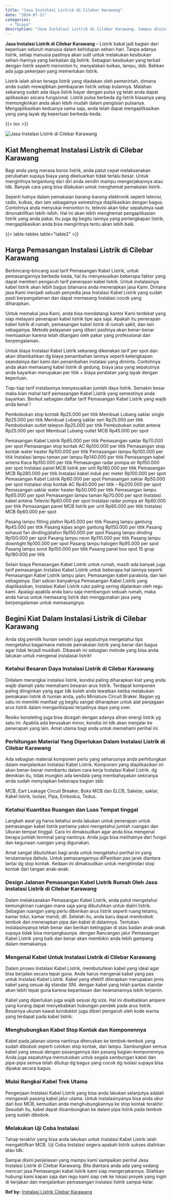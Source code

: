 ```yaml
---
title: "Jasa Instalasi Listrik di Cilebar Karawang"
date: "2024-07-11"
categories: 
  - "biaya"
description: "Jasa Instalasi Listrik di Cilebar Karawang. Sampai disini penjelasan yang mampu kami sampaikan perihal Jasa Instalasi Listrik di Cilebar Karawang. Bila diant..."
---
```


**Jasa Instalasi Listrik di Cilebar Karawang** – Listrik bakal jadi bagian dari keperluan seluruh manusia dalam kehidupan sehari-hari. Tanpa adanya listrik, setiap manusia pastinya akan sulit untuk melakukan kesibukan sehari-harinya yang berkaitan dg listirik. Sebagian kesibukan yang terkait dengan listrik seperti menonton tv, menyalakan kulkas, lampu, dsb. Bahkan ada juga pekerjaan yang memerlukan listrik.

Listrik ialah aliran tenaga listrik yang diadakan oleh pemerintah, dimana anda sudah mewajibkan pembayaran listrik setiap bulannya. Malahan sekarang sudah ada daya listrik bayar dengan pulsa yg telah anda dapat aplikasikan secara fungsional. Listrik pulsa berbeda dg listrik biasanya yang memungkinkan anda akan lebih mudah dalam pengisian pulsanya. Mengaplikasikan keduanya sama saja, anda telah dapat mengaplikasikan yang yang layak dg keperluan berbeda-beda.

{{< toc >}}

![Jasa Instalasi Listrik di Cilebar Karawang](/images/instalasi-listrik-murah04.png)

## Kiat Menghemat Instalasi Listrik di Cilebar Karawang

Bagi anda yang merasa boros listrik, anda patut cepat melaksanakan perubahan supaya biaya yang dikeluarkan tidak terlalu besar. Untuk mengiritnya tergantung dari diri anda sendiri mampu mengerjakannya atau tdk. Banyak cara yang bisa dilakukan untuk menghemat pemakaian listrik.

Seperti halnya dalam pemakaian barang-barang elektronik seperti televisi, radio, kulkas, dan lain sebagainya semestinya diaplikasikan dengan bagus. Contohnya anda menyukai menonton tv, televisi akan tidur sepatutnya saat dinonaktifkan lebih-lebih. Hal ini akan lebih menghemat pengaplikasian listrik yang anda pakai. Itu juga dg begitu lainnya yang perlengkapan listrik, mengaplikasikan anda bisa mengiritnya tentu akan lebih baik.

{{< table-tables table="table2" >}}

## Harga Pemasangan Instalasi Listrik di Cilebar Karawang

Berbincang-bincang soal tarif Pemasangan Kabel Listrik, untuk pemasangannya berbeda-beda, hal itu menyesuaikan beberapa faktor yang dapat memberi pengaruh tarif penerapan kabel listrik. Untuk instalasinya kabel listrik akan lebih bagus bilamana anda menerapkan jasa Kami. Dimana jasa Kami menjadi sebuah penyedia jasa Instalasi Kabel Listrik yang sudah pasti berpengalaman dan dapat memasang Instalasi cocok yang diharapkan.

Untuk memakai jasa Kami, anda bisa mendatangi kantor Kami terdekat yang siap melayani penerapan kabel listrik tipe apa saja. Apakah itu penerapan kabel listrik di rumah, pemasangan kabel listrik di rumah sakit, dan lain sebagainya. Metode pelayanan yang diberi pastinya akan benar-benar memuaskan karena telah ditangani oleh pakar yang professional dan berpengalaman.

Untuk biaya Instalasi Kabel Listrik sekarang dikenakan tarif per spot dan akan ditambahkan dg biaya penambahan lainnya seperti kelengkapan seandainya dari kami dan penambahan instalasi yang diminta. Contohnya anda akan memasang kabel listrik di gedung, biaya jasa yang sepatutnya anda bayarkan merupakan per titik + biaya peralatan yang layak dengan keperluan.

Tiap-tiap tarif instalasinya menyesuaikan jumlah daya listrik. Semakin besar maka kian mahal tarif pemasangan Kabel Listrik yang semestinya anda bayarkan. Berikut sebagian daftar tarif Pemasangan Kabel Listrik yang wajib anda kenal !

Pembobokan stop kontak Rp25.000 per titik Membuat Lubang saklar single Rp25.000 per titik Membuat Lubang saklar seri Rp25.000 per titik Pembobokan outlet telepon Rp25.000 per titik Pembobokan outlet antena Rp25.000 per spot Membuat Lubang outlet MCB Rp45.000 per spot

Pemasangan Kabel Listrik Rp65.000 per titik Pemasangan saklar Rp70.000 per spot Pemasangan stop kontak AC Rp100.000 per titik Pemasangan stop kontak water heater Rp100.000 per titik Pemasangan lampu Rp100.000 per titik Instalasi lampu taman per lampu Rp140.000 per titik Pemasangan kabel antena Kaca Rp150.000 per titik Pemasangan radar pompa air Rp150.000 per spot Instalasi panel MCB listrik per unit Rp180.000 per titik Pemasangan MCB Rp280.000 per titik Instalasi kabel induk per meter Rp100.000 per spot Pemasangan Kabel Listrik Rp60.000 per spot Pemasangan saklar Rp50.000 per spot Instalasi stop kontak AC Rp40.000 per titik – Rp200.000 per spot Pemasangan saklar water heater Rp50.000 per titik Pemasangan lampu Rp65.000 per spot Pemasangan lampu taman Rp70.000 per spot Instalasi kabel antena Televisi Rp60.000 per spot Instalasi radar pompa air Rp60.000 per titik Pemasangan panel MCB listrik per unit Rp90.000 per titik Instalasi MCB Rp60.000 per spot

Pasang lampu fitting plafon Rp45.000 per titik Pasang lampu gantung Rp45.000 per titik Pasang kipas angin gantung Rp150.000 per titik Pasang exhaust fan dinding/plafon Rp150.000 per spot Pasang lampu dinding Rp100.000 per spot Pasang lampu neon Rp110.000 per titik Pasang lampu downlight Rp100.000 per spot Pasang lampu halogen Rp95.000 per spot Pasang lampu sorot Rp150.000 per titik Pasang panel box spot 15 grup Rp180.000 per titik

Selain biaya Pemasangan Kabel Listrik untuk rumah, masih ada banyak juga tarif pemasangan Instalasi Kabel Listrik untuk beberapa hal lainnya seperti Pemasangan Kabel Listrik lampu jalan, Pemasangan kabel parabola, dan lain sebagainya. Dari sekian banyaknya Pemasangan Kabel Listrik yang diaplikasikan, Instalasi Kabel Listrik ruko paling sering dijalankan oleh regu kami. Apalagi apabila anda baru saja membangun sebuah rumah, maka anda harus untuk memasang listrik dan menggunakan jasa yang berpengalaman untuk memasangnya.

## Begini Kiat Dalam Instalasi Listrik di Cilebar Karawang


Anda sbg pemilik hunian sendiri juga sepatutnya mengetahui tips mengetahui bagaimana metode pemakaian listrik yang benar dan bagus agar tidak terjadi musibah. Dibawah ini sebagian metode yang bisa anda lakukan untuk mengenal instalasai listrik!

### Ketahui Besaran Daya Instalasi Listrik di Cilebar Karawang

Didalam merangkai instalasi listrik, kondisi paling diharapkan kiat yang anda wajib diamati yaitu memahami besaran arus listrik. Terdapat komponen paling diinginkan yang agar tdk boleh anda lewatkan ketika melakukan pemakaian listrik di hunian anda, yaitu Miniature Circuit Braker. Bagian yg satu ini memiliki manfaat yg begitu sangat diharapkan untuk alat penjagaan arus listrik dalam mengantisipasi terjadinya daya yang over.

Resiko konsleting juga bisa dicegah dengan adanya aliran energi listrik yg satu ini. Apabila ada kerusakan minor, kondisi ini tdk akan menjalar ke penerapan yang lain. Amat utama bagi anda untuk memahami perihal ini.

### Perhitungan Material Yang Diperlukan Dalam Instalasi Listrik di Cilebar Karawang

Ada sebagian material komponen perlu yang seharusnya anda perhitungkan dalam menjalankan Instalasi Kabel Listrik. Komponen yang diaplikasikan ini akan benar-benar membantu dalam cara kerja Instalasi Kabel Listrik. dg demikian itu, tidak mungkin ada kendala yang membahayakan sekiranya anda sudah menyiapkan beberapa bagian sbb:

MCB, Eart Leakage Circuit Breaker, Boks MCB dan ELCB, Sakelar, saklar, Kabel listrik, Isolasi, Pipa, Embodus, Tedus.

### Ketahui Kuantitas Ruangan dan Luas Tempat tinggal

Langkah awal yg harus ketahui anda lakukan untuk penerapan untuk pemasangan kabel listrik pertama yakni mengetahui jumlah ruangan dan Ukuran tempat tinggal. Cara ini dimaksudkan agar anda bisa mengenal berapa jumlah terminal yang nantinya. Anda juga bisa melihatnya dari fungsi dan kegunaan ruangan yang digunakan.

Amat sangat dibutuhkan bagi anda untuk mengetahui perihal ini yang terutamanya dahulu. Untuk pemasangannya diPastikan pas jarak diantara lantai dg stop kontak. Kedaan ini dimaksudkan untuk menghindari stop kontak dari tangan anak-anak.

### Design Jalanan Pemasangan Kabel Listrik Rumah Oleh Jasa Instalasi Listrik di Cilebar Karawang

Dalam melaksanakan Pemasangan Kabel Listrik, anda patut mengetahui kemungkinan ruangan mana saja yang dibutuhkan untuk dialiri listrik. Sebagian ruangan yang perlu diberikan arus listrik seperti ruang tetamu, kamar tidur, kamar mandi, dll. Setelah itu, anda baru dapat membobok tembok dan menerapkan pipa dan kabel di dalamnya. Tentukan instalasinyanya telah benar dan berikan ketinggian di atas badan anak-anak supaya tidak bisa menjangkaunya. dengan Rancangan jalur Pemasangan Kabel Listrik yang baik dan benar akan membikin anda lebih gampang dalam memakainya.

### Mengenal Kabel Untuk Instalasi Listrik di Cilebar Karawang

Dalam proses Instalasi Kabel Listrik, membutuhkan kabel yang ideal agar bisa berjalan secara tepat guna. Anda harus mengenal kabel yang pas untuk Instalasi Kabel Listrik. Kabel yang efektif diterapkan merupakan jenis kabel yang sesuai dg standar SNI. dengan kabel yang telah pantas standar akan lebih tepat guna karena kepantasan dan keamanannya lebih terjamin.

Kabel yang diperlukan juga wajib sesuai dg size. Hal ini disebabkan ampere yang kurang dapat menyebabkan hubungan pendek pada arus listrik. Besarnya ukuran kawat konduktor juga diberi pengaruh oleh kode warna yang terdapat pada kabel listrik.

### Menghubungkan Kabel Stop Kontak dan Komponennya

Kabel pada jalanan utama nantinya diteruskan ke tembok-tembok yang sudah dibobok seperti colokan stop kontak, dan lampu. Sambungkan semua kabel yang sesuai dengan pasangannya dan pasang bagian-komponennya. Anda juga sepatutnya memutuskan untuk segala sambungan kabel dan pipa-pipa semua telah ditutup dg bagus yang cocok dg isolasi supaya bisa dipakai secara bagus.

### Mulai Rangkai Kabel Trek Utama

Pengerjaan Instalasi Kabel Listrik yang bisa anda lakukan selanjutya adalah mengawali pasang kabel jalur utama. Untuk instalasinyanya bisa anda ukur dari box MCB, kemudian anda menghubungkannya ke stop kontak terakhir. Sesudah itu, kabel dapat disambungkan ke dalam pipa listrik pada tembok yang sudah dibobok.

### Melakukan Uji Coba Instalasi

Tahap terakhir yang bisa anda lakukan untuk Instalasi Kabel Listrik ialah mengaktifkan MCB. Uji Coba Instalasi segera apakah listrik sukses dialirkan atau tdk.

Sampai disini penjelasan yang mampu kami sampaikan perihal Jasa Instalasi Listrik di Cilebar Karawang. Bila diantara anda ada yang sedang mencari jasa Pemasangan kabel listrik kami siap mengerjakannya. Silahkan hubungi kami kapan saja dan regu kami siap cek ke lokasi proyek yang ingin di kerjakan dan menjalankan pemasangan instalasi listrik sampai kelar.

**Ref by:** [Instalasi Listrik Cilebar Karawang](https://id.wikipedia.org/wiki/Instalasi)
